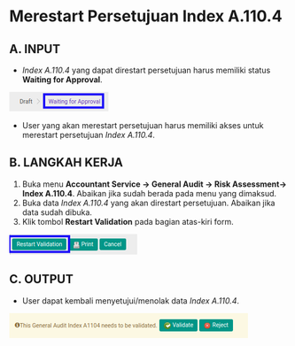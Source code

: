 # Merestart Persetujuan Index A.110.4

## A. INPUT

* *Index A.110.4* yang dapat direstart persetujuan harus memiliki status **Waiting for Approval**.

![](../../../img/index-a1104/status-waiting-for-approval.png)

* User yang akan merestart persetujuan harus memiliki akses untuk merestart persetujuan *Index A.110.4*.

## B. LANGKAH KERJA

1. Buka menu **Accountant Service -> General Audit -> Risk Assessment-> Index A.110.4**. Abaikan jika sudah berada pada menu yang dimaksud.
2. Buka data *Index A.110.4* yang akan direstart persetujuan. Abaikan jika data sudah dibuka.
3. Klik tombol **Restart Validation** pada bagian atas-kiri form.

![](../../../img/index-a1104/tombol-restart-validation.png)

## C. OUTPUT

* User dapat kembali menyetujui/menolak data *Index A.110.4*.

![](../../../img/index-a1104/output-restart-persetujuan.png)

